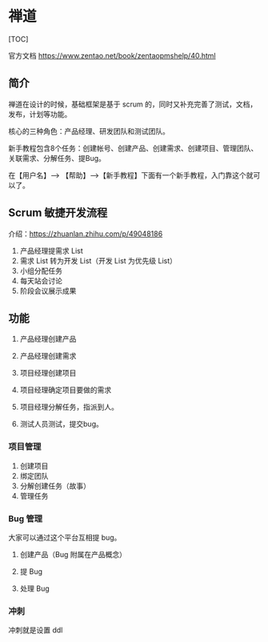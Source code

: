 # 禅道

[TOC]

官方文档 https://www.zentao.net/book/zentaopmshelp/40.html

## 简介

禅道在设计的时候，基础框架是基于 scrum 的，同时又补充完善了测试，文档，发布，计划等功能。

核心的三种角色：产品经理、研发团队和测试团队。

新手教程包含8个任务：创建帐号、创建产品、创建需求、创建项目、管理团队、关联需求、分解任务、提Bug。

在【用户名】—> 【帮助】—>【新手教程】下面有一个新手教程，入门靠这个就可以了。

## Scrum 敏捷开发流程

介绍：https://zhuanlan.zhihu.com/p/49048186

1. 产品经理提需求 List
2. 需求 List 转为开发 List（开发 List 为优先级 List）
3. 小组分配任务
4. 每天站会讨论
5. 阶段会议展示成果

## 功能

1. 产品经理创建产品

2. 产品经理创建需求

3. 项目经理创建项目

4. 项目经理确定项目要做的需求

5. 项目经理分解任务，指派到人。

6. 测试人员测试，提交bug。

### 项目管理

1. 创建项目
2. 绑定团队
3. 分解创建任务（故事）
4. 管理任务

### Bug 管理

大家可以通过这个平台互相提 bug。

1. 创建产品（Bug 附属在产品概念）

2. 提 Bug

3. 处理 Bug


### 冲刺

冲刺就是设置 ddl

